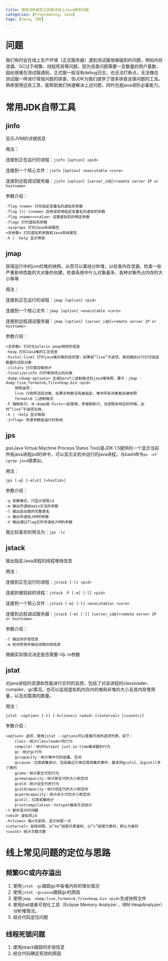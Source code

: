 ```yaml
---
title: 使用JDK自带工具解决线上Java程序问题
categories: [Programming, Java]
tags: [Java, JDK]
---
```


# 问题
我们有时会在线上生产环境（正式服务器）遇到测试服很难碰到的问题，例如内存泄漏、GC过于频繁、线程死锁等问题，因为该类问题需要一定数量的用户基数，因此很难在测试服遇到。正式服一般没有debug日志，也无法打断点，无法像在测试服一样进行常规问题的排查，但JDK为我们提供了很多排查该类问题的工具。熟练使用这些工具，能帮助我们快速解决上述问题，同时也是java进阶必备能力。

# 常用JDK自带工具

## jinfo
显示JVM的详细信息

用法：

连接到正在运行的进程：`jinfo [option] <pid>`

连接到一个核心文件：`jinfo [option] <executable <core>`

连接到远程调试服务器：`jinfo [option] [server_id@]<remote server IP or hostname>`

参数介绍：
```
-flag <name> 打印指定变量名的虚拟机参数
-flag [+|-]<name> 启用或禁用指定变量名的虚拟机参数
-flag <name>=<value> 设置虚拟机的特定参数
-flags 打印虚拟机参数
-sysprops 打印Java系统属性
<无参数> 打印虚拟机参数和Java系统属性
-h | -help 显示帮助
```

## jmap
获得运行中的jvm的堆的快照，从而可以离线分析堆，以检查内存泄漏，检查一些严重影响性能的大对象的创建，检查系统中什么对象最多，各种对象所占内存的大小等等

用法：

连接到正在运行的进程：`jmap [option] <pid>`

连接到一个核心文件：`jmap [option] <executable <core>`

连接到远程调试服务器：`jmap [option] [server_id@]<remote server IP or hostname>`

参数介绍：
```
<无参数> 打印与Solaris pmap相同的信息
-heap 打印Java堆的汇总信息
-histo[:live] 打印java堆对象的柱状图；如果有“live”子选项，类加载统计只打印指定数量的活跃对象
-clstats 打印类加载统计
-finalizerinfo 打印等待终止的对象
-dump:<dump-options> 生成hprof二进制格式的java堆快照，栗子：jmap -dump:live,format=b,file=heap.bin <pid>
	快照选项：
	live 只快照活跃对象，如果该参数没有被指定，堆中所有对象都会被快照
	format=b 二进制格式
-F 强制执行，与-dump或-histo一起使用，来强制执行，当进程未响应的时候。此时“live”子选项无效。
-h | -help 显示帮助
-J<flag> 传递参数给运行时系统
```

## jps
jps(Java Virtual Machine Process Status Tool)是JDK 1.5提供的一个显示当前所有java进程pid的命令，可以显示主机中运行的java进程，与bash命令`ps -ef |grep java`很类似。

用法：

`jps [-q] [-mlvV] [<hostid>]`

参数介绍：
```
-q 安静模式，只显示进程id
-m 输出传递给main方法的参数
-l 输出启动类的完整类名
-v 输出传递给JVM的参数
-V 输出通过flag文件传递给JVM的参数
```
我比较喜欢的用法为：`jps -lv`

## jstack
输出指定Java进程的线程堆栈信息

用法：

连接到正在运行的进程：`jstack [-l] <pid>`

连接到被挂起的进程：`jstack -F [-m] [-l] <pid>`

连接到一个核心文件：`jstack [-m] [-l] <executable> <core>`

连接到远程调试服务器：`jstack [-m] [-l] [server_id@]<remote server IP or hostname>`

参数介绍：
```
-l 输出同步锁信息
-m 检测死锁并输出线程的栈信息
```
根据实际情况决定是否需要-l与-m参数

## jstat
对java进程的资源和性能进行实时的监控，包括了对该进程的classloader、compiler、gc情况。也可以监视虚拟机内存内的堆和非堆的大小及其内存使用量，以及加载类的数量。

用法：

`jstat -<option> [-t] [-h<lines>] <vmid> [<interval> [<count>]]`

参数介绍：

```
<option> 选项，使用jstat --options可以查看可用的选项列表，如下：
	class：统计classloader的行为
	compiler：统计hotspot just-in-time编译器的行为
	gc：统计gc行为
	gccapacity：统计堆中代的容量、空间
	gccause：垃圾收集统计，包括最近引用垃圾收集的事件，基本同gcutil，比gcutil多了两列
	gcnew：统计新生代的行为
	gcnewcapacity：统计新生代的大小和空间
	gcold：统计旧生代的行为
	gcoldcapacity：统计旧生代的大小和空间
	gcpermcapacity：统计永久代的大小和空间
	gcutil：垃圾收集统计
	printcompilation：hotspot编译方法统计
-t 额外显示时间戳
<vmid> 虚拟机id
-h<lines> 每n次采样，显示标题一次
<interval> 采样间隔，以“ms”结尾代表毫秒，以“s”结尾代表秒，默认为毫秒
<count> 统计次数次数
```

# 线上常见问题的定位与思路
## 频繁GC或内存溢出
1. 使用`jstat -gc`跟踪gc中各堆内存的增长情况
2. 使用`jstat -gccause`跟踪gc的原因
3. 使用`jmap -dump:live,format=b,file=heap.bin <pid>`生成快照文件
4. 使用jhat或者可视化工具（Eclipse Memory Analyzer 、IBM HeapAnalyzer）分析堆情况。
5. 结合代码定位问题

## 线程死锁问题
1. 使用jstack跟踪同步锁信息
2. 结合代码确定死锁的原因